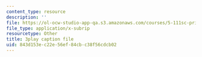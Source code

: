 ```yaml
---
content_type: resource
description: ''
file: https://ol-ocw-studio-app-qa.s3.amazonaws.com/courses/5-111sc-principles-of-chemical-science-fall-2014/843d153ec22e56ef84cbc38f56cdcb02_U6YamvF7BE.vtt
file_type: application/x-subrip
resourcetype: Other
title: 3play caption file
uid: 843d153e-c22e-56ef-84cb-c38f56cdcb02
---
```

